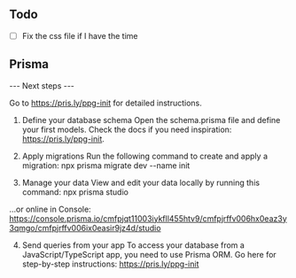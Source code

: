 ## Todo

-   [ ] Fix the css file if I have the time

## Prisma

--- Next steps ---

Go to https://pris.ly/ppg-init for detailed instructions.

1. Define your database schema
   Open the schema.prisma file and define your first models. Check the docs if you need inspiration: https://pris.ly/ppg-init.

2. Apply migrations
   Run the following command to create and apply a migration:
   npx prisma migrate dev --name init

3. Manage your data
   View and edit your data locally by running this command:
   npx prisma studio

...or online in Console:
https://console.prisma.io/cmfpjqt11003iykfll455htv9/cmfpjrffv006hx0eaz3y3qmgo/cmfpjrffv006ix0easir9jz4d/studio

4. Send queries from your app
   To access your database from a JavaScript/TypeScript app, you need to use Prisma ORM. Go here for step-by-step instructions: https://pris.ly/ppg-init
